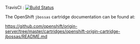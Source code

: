TravisCI : [![Build Status](https://travis-ci.org/paoesco/famivac-gestionnaire.svg)](https://travis-ci.org/paoesco/famivac-gestionnaire)

The OpenShift `jbossas` cartridge documentation can be found at:

https://github.com/openshift/origin-server/tree/master/cartridges/openshift-origin-cartridge-jbossas/README.md
